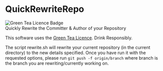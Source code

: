# QuickRewriteRepo
![Green Tea Licence Badge](https://img.shields.io/badge/LICENCE-Green%20Tea-brightgreen.svg?link=https://github.com/DragonStuff/GreenTeaLicence&link=https://github.com/DragonStuff/GreenTeaLicence)    
Quickly Rewrite the Committer &amp; Author of your Repository


This software uses the [Green Tea Licence](https://github.com/DragonStuff/GreenTeaLicence/blob/master/README.md). Drink Responsibly.

The script rewrite.sh will rewrite your current repository (in the current directory) to the new details specified.
Once you have run it with the requested options, please run `git push -f origin/branch` where branch is the branch you are rewriting/currently working on.

